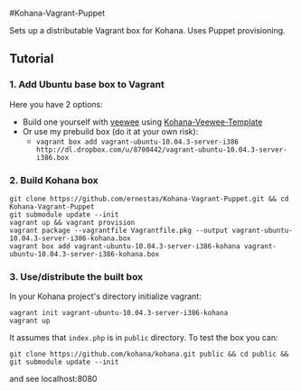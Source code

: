 #Kohana-Vagrant-Puppet

Sets up a distributable Vagrant box for Kohana. Uses Puppet provisioning.

## Tutorial

### 1. Add Ubuntu base box to Vagrant

Here you have 2 options:

* Build one yourself with [veewee](https://github.com/jedi4ever/veewee) using [Kohana-Veewee-Template](http://github.com/ernestas/Kohana-Veewee-Template)
* Or use my prebuild box (do it at your own risk):
    * `vagrant box add vagrant-ubuntu-10.04.3-server-i386 http://dl.dropbox.com/u/8700442/vagrant-ubuntu-10.04.3-server-i386.box`

### 2. Build Kohana box

    git clone https://github.com/ernestas/Kohana-Vagrant-Puppet.git && cd Kohana-Vagrant-Puppet
    git submodule update --init
    vagrant up && vagrant provision
    vagrant package --vagrantfile Vagrantfile.pkg --output vagrant-ubuntu-10.04.3-server-i386-kohana.box
    vagrant box add vagrant-ubuntu-10.04.3-server-i386-kohana vagrant-ubuntu-10.04.3-server-i386-kohana.box


### 3. Use/distribute the built box

In your Kohana project's directory initialize vagrant:

    vagrant init vagrant-ubuntu-10.04.3-server-i386-kohana
    vagrant up

It assumes that `index.php` is in `public` directory. To test the box you can:

	git clone https://github.com/kohana/kohana.git public && cd public && git submodule update --init

and see localhost:8080
